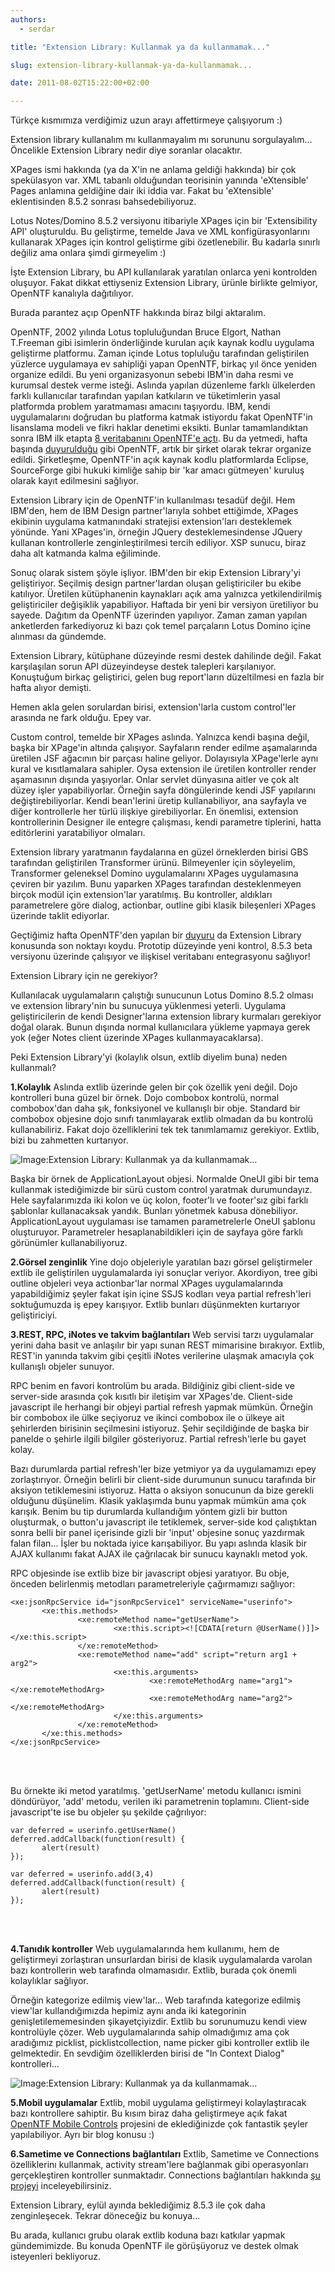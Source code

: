 ```yaml
---
authors:
  - serdar

title: "Extension Library: Kullanmak ya da kullanmamak..."

slug: extension-library-kullanmak-ya-da-kullanmamak...

date: 2011-08-02T15:22:00+02:00

---
```


Türkçe kısmımıza verdiğimiz uzun arayı affettirmeye çalışıyorum :)

Extension library kullanalım mı kullanmayalım mı sorununu sorgulayalım... Öncelikle Extension Library nedir diye soranlar olacaktır.
<!-- more -->
XPages ismi hakkında (ya da X'in ne anlama geldiği hakkında) bir çok spekülasyon var. XML tabanlı olduğundan teorisinin yanında 'eXtensible' Pages anlamına geldiğine dair iki iddia var. Fakat bu 'eXtensible' eklentisinden 8.5.2 sonrası bahsedebiliyoruz.

Lotus Notes/Domino 8.5.2 versiyonu itibariyle XPages için bir 'Extensibility API' oluşturuldu. Bu geliştirme, temelde Java ve XML konfigürasyonlarını kullanarak XPages için kontrol geliştirme gibi özetlenebilir. Bu kadarla sınırlı değiliz ama onlara şimdi girmeyelim :)

İşte Extension Library, bu API kullanılarak yaratılan onlarca yeni kontrolden oluşuyor. Fakat dikkat ettiyseniz Extension Library, ürünle birlikte gelmiyor, OpenNTF kanalıyla dağıtılıyor.

Burada parantez açıp OpenNTF hakkında biraz bilgi aktaralım.

OpenNTF, 2002 yılında Lotus topluluğundan Bruce Elgort, Nathan T.Freeman gibi isimlerin önderliğinde kurulan açık kaynak kodlu uygulama geliştirme platformu. Zaman içinde Lotus topluluğu tarafından geliştirilen yüzlerce uygulamaya ev sahipliği yapan OpenNTF, birkaç yıl önce yeniden organize edildi. Bu yeni organizasyonun sebebi IBM'in daha resmi ve kurumsal destek verme isteği. Aslında yapılan düzenleme farklı ülkelerden farklı kullanıcılar tarafından yapılan katkıların ve tüketimlerin yasal platformda problem yaratmaması amacını taşıyordu. IBM, kendi uygulamalarını doğrudan bu platforma katmak istiyordu fakat OpenNTF'in lisanslama modeli ve fikri haklar denetimi eksikti. Bunlar tamamlandıktan sonra IBM ilk etapta [8 veritabanını OpenNTF'e açtı](2010-02-openntf-lotus-notesdomino-icin-acik-kaynak-yazilimlar.md "openntf-lotus-notesdomino-icin-acik-kaynak-yazilimlar.htm"). Bu da yetmedi, hafta başında [duyurulduğu](http://www.openntf.org/blogs/openntf.nsf/d6plinks/BELT-8KB5JJ) gibi OpenNTF, artık bir şirket olarak tekrar organize edildi. Şirketleşme, OpenNTF'in açık kaynak kodlu platformlarda Eclipse, SourceForge gibi hukuki kimliğe sahip bir 'kar amacı gütmeyen' kuruluş olarak kayıt edilmesini sağlıyor.

Extension Library için de OpenNTF'in kullanılması tesadüf değil. Hem IBM'den, hem de IBM Design partner'larıyla sohbet ettiğimde, XPages ekibinin uygulama katmanındaki stratejisi extension'ları desteklemek yönünde. Yani XPages'in, örneğin JQuery desteklemesindense JQuery kullanan kontrollerle zenginleştirilmesi tercih ediliyor. XSP sunucu, biraz daha alt katmanda kalma eğiliminde.

Sonuç olarak sistem şöyle işliyor. IBM'den bir ekip Extension Library'yi geliştiriyor. Seçilmiş design partner'lardan oluşan geliştiriciler bu ekibe katılıyor. Üretilen kütüphanenin kaynakları açık ama yalnızca yetkilendirilmiş geliştiriciler değişiklik yapabiliyor. Haftada bir yeni bir versiyon üretiliyor bu sayede. Dağıtım da OpenNTF üzerinden yapılıyor. Zaman zaman yapılan anketlerden farkediyoruz ki bazı çok temel parçaların Lotus Domino içine alınması da gündemde.

Extension Library, kütüphane düzeyinde resmi destek dahilinde değil. Fakat karşılaşılan sorun API düzeyindeyse destek talepleri karşılanıyor. Konuştuğum birkaç geliştirici, gelen bug report'ların düzeltilmesi en fazla bir hafta alıyor demişti.

Hemen akla gelen sorulardan birisi, extension'larla custom control'ler arasında ne fark olduğu. Epey var.

Custom control, temelde bir XPages aslında. Yalnızca kendi başına değil, başka bir XPage'in altında çalışıyor. Sayfaların render edilme aşamalarında üretilen JSF ağacının bir parçası haline geliyor. Dolayısıyla XPage'lerle aynı kural ve kısıtlamalara sahipler. Oysa extension ile üretilen kontroller render aşamasının dışında yaşıyorlar. Onlar servlet dünyasına aitler ve çok alt düzey işler yapabiliyorlar. Örneğin sayfa döngülerinde kendi JSF yapılarını değiştirebiliyorlar. Kendi bean'lerini üretip kullanabiliyor, ana sayfayla ve diğer kontrollerle her türlü ilişkiye girebiliyorlar. En önemlisi, extension kontrollerinin Designer ile entegre çalışması, kendi parametre tiplerini, hatta editörlerini yaratabiliyor olmaları.

Extension library yaratmanın faydalarına en güzel örneklerden birisi GBS tarafından geliştirilen Transformer ürünü. Bilmeyenler için söyleyelim, Transformer geleneksel Domino uygulamalarını XPages uygulamasına çeviren bir yazılım. Bunu yaparken XPages tarafından desteklenmeyen birçok modül için extension'lar yaratılmış. Bu kontroller, aldıkları parametrelere göre dialog, actionbar, outline gibi klasik bileşenleri XPages üzerinde taklit ediyorlar.

Geçtiğimiz hafta OpenNTF'den yapılan bir [duyuru](http://www.openntf.org/blogs/openntf.nsf/d6plinks/NHEF-8JYMXE) da Extension Library konusunda son noktayı koydu. Prototip düzeyinde yeni kontrol, 8.5.3 beta versiyonu üzerinde çalışıyor ve ilişkisel veritabanı entegrasyonu sağlıyor!

Extension Library için ne gerekiyor?

Kullanılacak uygulamaların çalıştığı sunucunun Lotus Domino 8.5.2 olması ve extension library'nin bu sunucuya yüklenmesi yeterli. Uygulama geliştiricilerin de kendi Designer'larına extension library kurmaları gerekiyor doğal olarak. Bunun dışında normal kullanıcılara yükleme yapmaya gerek yok (eğer Notes client üzerinde XPages kullanmayacaklarsa).

Peki Extension Library'yi (kolaylık olsun, extlib diyelim buna) neden kullanmalı?

**1.Kolaylık**
Aslında extlib üzerinde gelen bir çok özellik yeni değil. Dojo kontrolleri buna güzel bir örnek. Dojo combobox kontrolü, normal combobox'dan daha şık, fonksiyonel ve kullanışlı bir obje. Standard bir combobox objesine dojo sınıfı tanımlayarak extlib olmadan da bu kontrolü kullanabiliriz. Fakat dojo özelliklerini tek tek tanımlamamız gerekiyor. Extlib, bizi bu zahmetten kurtarıyor.

![Image:Extension Library: Kullanmak ya da kullanmamak...](../../images/imported/extension-library-kullanmak-ya-da-kullanmamak-M2.gif)

Başka bir örnek de ApplicationLayout objesi. Normalde OneUI gibi bir tema kullanmak istediğimizde bir sürü custom control yaratmak durumundayız. Hele sayfalarımızda iki kolon ve üç kolon, footer'lı ve footer'sız gibi farklı şablonlar kullanacaksak yandık. Bunları yönetmek kabusa dönebiliyor. ApplicationLayout uygulaması ise tamamen parametrelerle OneUI şablonu oluşturuyor. Parametreler hesaplanabildikleri için de sayfaya göre farklı görünümler kullanabiliyoruz.

**2.Görsel zenginlik**
Yine dojo objeleriyle yaratılan bazı görsel geliştirmeler extlib ile geliştirilen uygulamalarda iyi sonuçlar veriyor. Akordiyon, tree gibi outline objeleri veya actionbar'lar normal XPages uygulamalarında yapabildiğimiz şeyler fakat işin içine SSJS kodları veya partial refresh'leri soktuğumuzda iş epey karışıyor. Extlib bunları düşünmekten kurtarıyor geliştiriciyi.

**3.REST, RPC, iNotes ve takvim bağlantıları**
Web servisi tarzı uygulamalar yerini daha basit ve anlaşılır bir yapı sunan REST mimarisine bırakıyor. Extlib, REST'in yanında takvim gibi çeşitli iNotes verilerine ulaşmak amacıyla çok kullanışlı objeler sunuyor.

RPC benim en favori kontrolüm bu arada. Bildiğiniz gibi client-side ve server-side arasında çok kısıtlı bir iletişim var XPages'de. Client-side javascript ile herhangi bir objeyi partial refresh yapmak mümkün. Örneğin bir combobox ile ülke seçiyoruz ve ikinci combobox ile o ülkeye ait şehirlerden birisinin seçilmesini istiyoruz. Şehir seçildiğinde de başka bir panelde o şehirle ilgili bilgiler gösteriyoruz. Partial refresh'lerle bu gayet kolay.

Bazı durumlarda partial refresh'ler bize yetmiyor ya da uygulamamızı epey zorlaştırıyor. Örneğin belirli bir client-side durumunun sunucu tarafında bir aksiyon tetiklemesini istiyoruz. Hatta o aksiyon sonucunun da bize gerekli olduğunu düşünelim. Klasik yaklaşımda bunu yapmak mümkün ama çok karışık. Benim bu tip durumlarda kullandığım yöntem gizli bir button oluşturmak, o button'u javascript ile tetiklemek, server-side kod çalıştıktan sonra belli bir panel içerisinde gizli bir 'input' objesine sonuç yazdırmak falan filan... İşler bu noktada iyice karışabiliyor. Bu yapı aslında klasik bir AJAX kullanımı fakat AJAX ile çağrılacak bir sunucu kaynaklı metod yok.

RPC objesinde ise extlib bize bir javascript objesi yaratıyor. Bu obje, önceden belirlenmiş metodları parametreleriyle çağırmamızı sağlıyor:

```
<xe:jsonRpcService id="jsonRpcService1" serviceName="userinfo">
       <xe:this.methods>
               <xe:remoteMethod name="getUserName">
                       <xe:this.script><![CDATA[return @UserName()]]></xe:this.script>
               </xe:remoteMethod>
               <xe:remoteMethod name="add" script="return arg1 + arg2">
                       <xe:this.arguments>
                               <xe:remoteMethodArg name="arg1"></xe:remoteMethodArg>
                               <xe:remoteMethodArg name="arg2"></xe:remoteMethodArg>
                       </xe:this.arguments>
               </xe:remoteMethod>
       </xe:this.methods>
</xe:jsonRpcService>
```

<br />

<br />

Bu örnekte iki metod yaratılmış. 'getUserName' metodu kullanıcı ismini döndürüyor, 'add' metodu, verilen iki parametrenin toplamını. Client-side javascript'te ise bu objeler şu şekilde çağrılıyor:

```
var deferred = userinfo.getUserName()
deferred.addCallback(function(result) {
       alert(result)
});

var deferred = userinfo.add(3,4)
deferred.addCallback(function(result) {
       alert(result)
});
```

<br />

<br />

**4.Tanıdık kontroller**
Web uygulamalarında hem kullanımı, hem de geliştirmeyi zorlaştıran unsurlardan birisi de klasik uygulamalarda varolan bazı kontrollerin web tarafında olmamasıdır. Extlib, burada çok önemli kolaylıklar sağlıyor.

Örneğin kategorize edilmiş view'lar... Web tarafında kategorize edilmiş view'lar kullandığımızda hepimiz aynı anda iki kategorinin genişletilememesinden şikayetçiyizdir. Extlib bu sorunumuzu kendi view kontrolüyle çözer. Web uygulamalarında sahip olmadığımız ama çok aradığımız picklist, picklistcollection, name picker gibi kontroller extlib ile gelmektedir. En sevdiğim özelliklerden birisi de "In Context Dialog" kontrolleri...

![Image:Extension Library: Kullanmak ya da kullanmamak...](../../images/imported/extension-library-kullanmak-ya-da-kullanmamak-M3.gif)

**5.Mobil uygulamalar**
Extlib, mobil uygulama geliştirmeyi kolaylaştıracak bazı kontrollere sahiptir. Bu kısım biraz daha geliştirmeye açık fakat [OpenNTF Mobile Controls](http://mobilecontrols.openntf.org/) projesini de eklediğinizde çok fantastik şeyler yapılabiliyor. Ayrı bir blog konusu :)

**6.Sametime ve Connections bağlantıları**
Extlib, Sametime ve Connections özelliklerinı kullanmak, activity stream'lere bağlanmak gibi operasyonları gerçekleştiren kontroller sunmaktadır. Connections bağlantıları hakkında [şu projeyi](http://www.openntf.org/internal/home.nsf/project.xsp?action=openDocument&name=XPages%20For%20Connections) inceleyebilirsiniz.

Extension Library, eylül ayında beklediğimiz 8.5.3 ile çok daha zenginleşecek. Tekrar döneceğiz bu konuya...

Bu arada, kullanıcı grubu olarak extlib koduna bazı katkılar yapmak gündemimizde. Bu konuda OpenNTF ile görüşüyoruz ve destek olmak isteyenleri bekliyoruz.
